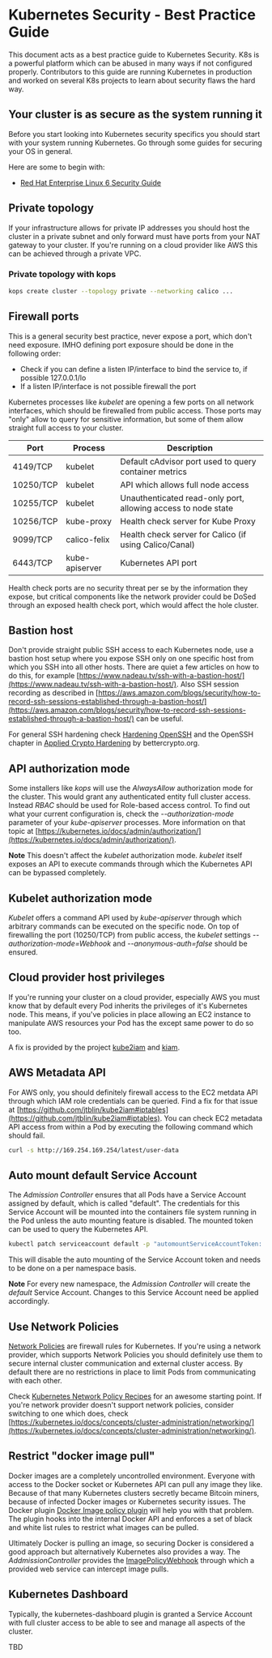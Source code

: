 # Kubernetes Security - Best Practice Guide

This document acts as a best practice guide to Kubernetes Security. K8s is a powerful platform which can be abused in many ways if not configured properly. Contributors to this guide are running Kubernetes in production and worked on several K8s projects to learn about security flaws the hard way.

## Your cluster is as secure as the system running it

Before you start looking into Kubernetes security specifics you should start
with your system running Kubernetes. Go through some guides for securing your OS in general.

Here are some to begin with:

* [Red Hat Enterprise Linux 6 Security Guide](https://access.redhat.com/documentation/en-us/red_hat_enterprise_linux/6/pdf/security_guide/Red_Hat_Enterprise_Linux-6-Security_Guide-en-US.pdf)

## Private topology

If your infrastructure allows for private IP addresses you should host the cluster in a private subnet and only forward must have ports from your NAT gateway to your cluster. If you're running on a cloud provider like AWS this can be achieved through a private VPC.

### Private topology with kops

```sh
kops create cluster --topology private --networking calico ...
```

## Firewall ports

This is a general security best practice, never expose a port, which don't need exposure. IMHO defining port exposure should be done in the following order:

* Check if you can define a listen IP/interface to bind the service to, if possible 127.0.0.1/lo
* If a listen IP/interface is not possible firewall the port

Kubernetes processes like *kubelet* are opening a few ports on all network interfaces, which should be firewalled from public access. Those ports may "only" allow to query for sensitive information, but some of them allow straight full access to your cluster.

Port | Process | Description
--- | --- | ---
4149/TCP | kubelet | Default cAdvisor port used to query container metrics
10250/TCP | kubelet | API which allows full node access
10255/TCP | kubelet | Unauthenticated read-only port, allowing access to node state
10256/TCP | kube-proxy | Health check server for Kube Proxy
9099/TCP | calico-felix | Health check server for Calico (if using Calico/Canal)
6443/TCP | kube-apiserver | Kubernetes API port

Health check ports are no security threat per se by the information they expose, but critical components like the network provider could be DoSed through an exposed health check port, which would affect the hole cluster.

## Bastion host

Don't provide straight public SSH access to each Kubernetes node, use a bastion host setup where you expose SSH only on one specific host from which you SSH into all other hosts. There are quiet a few articles on how to do this, for example [https://www.nadeau.tv/ssh-with-a-bastion-host/](https://www.nadeau.tv/ssh-with-a-bastion-host/). Also SSH session recording as described in [https://aws.amazon.com/blogs/security/how-to-record-ssh-sessions-established-through-a-bastion-host/](https://aws.amazon.com/blogs/security/how-to-record-ssh-sessions-established-through-a-bastion-host/) can be useful.

For general SSH hardening check [Hardening OpenSSH](https://dev.gentoo.org/~swift/docs/security_benchmarks/openssh.html) and the OpenSSH chapter in [Applied Crypto Hardening](https://bettercrypto.org/static/applied-crypto-hardening.pdf) by bettercrypto.org.

## API authorization mode

Some installers like *kops* will use the *AlwaysAllow* authorization mode for the cluster. This would grant any authenticated entity full cluster access. Instead *RBAC* should be used for Role-based access control. To find out what your current configuration is, check the *--authorization-mode* parameter of your *kube-apiserver* processes. More information on that topic at [https://kubernetes.io/docs/admin/authorization/](https://kubernetes.io/docs/admin/authorization/).

**Note** This doesn't affect the *kubelet* authorization mode. *kubelet* itself exposes an API to execute commands through which the Kubernetes API can be bypassed completely.

## Kubelet authorization mode

*Kubelet* offers a command API used by *kube-apiserver* through which arbitrary commands can be executed on the specific node. On top of firewalling the port (10250/TCP) from public access, the *kubelet* settings *--authorization-mode=Webhook* and *--anonymous-auth=false* should be ensured.

## Cloud provider host privileges

If you're running your cluster on a cloud provider, especially AWS you must know that by default every Pod inherits the privileges of it's Kubernetes node. This means, if you've policies in place allowing an EC2 instance to manipulate AWS resources your Pod has the except same power to do so too.

A fix is provided by the project [kube2iam](https://github.com/jtblin/kube2iam) and [kiam](https://github.com/uswitch/kiam).

## AWS Metadata API

For AWS only, you should definitely firewall access to the EC2 metdata API through which IAM role credentials can be queried. Find a fix for that issue at [https://github.com/jtblin/kube2iam#iptables](https://github.com/jtblin/kube2iam#iptables). You can check EC2 metadata API access from within a Pod by executing the following command which should fail.

```sh
curl -s http://169.254.169.254/latest/user-data
```

## Auto mount default Service Account

The *Admission Controller* ensures that all Pods have a Service Account assigned by default, which is called "default". The credentials for this Service Account will be mounted into the containers file system running in the Pod unless the auto mounting feature is disabled. The mounted token can be used to query the Kubernetes API.

```sh
kubectl patch serviceaccount default -p "automountServiceAccountToken: false"
```

This will disable the auto mounting of the Service Account token and needs to be done on a per namespace basis.

**Note** For every new namespace, the *Admission Controller* will create the *default* Service Account. Changes to this Service Account need be applied accordingly.

## Use Network Policies

[Network Policies](https://kubernetes.io/docs/concepts/services-networking/network-policies/) are firewall rules for Kubernetes. If you're using a network provider, which supports Network Policies you should definitely use them to secure internal cluster communication and external cluster access. By default there are no restrictions in place to limit Pods from communicating with each other.

Check [Kubernetes Network Policy Recipes](https://github.com/ahmetb/kubernetes-network-policy-recipes) for an awesome starting point. If you're network provider doesn't support network policies, consider switching to one which does, check [https://kubernetes.io/docs/concepts/cluster-administration/networking/](https://kubernetes.io/docs/concepts/cluster-administration/networking/).

## Restrict "docker image pull"

Docker images are a completely uncontrolled environment. Everyone with access to the Docker socket or Kubernetes API can pull any image they like. Because of that many Kubernetes clusters secretly became Bitcoin miners, because of infected Docker images or Kubernetes security issues. The Docker plugin [Docker Image policy plugin](https://github.com/freach/docker-image-policy-plugin) will help you with that problem. The plugin hooks into the internal Docker API and enforces a set of black and white list rules to restrict what images can be pulled.

Ultimately Docker is pulling an image, so securing Docker is considered a good approach but alternatively Kubernetes also provides a way. The *AddmissionController* provides the [ImagePolicyWebhook](https://kubernetes.io/docs/admin/admission-controllers/#imagepolicywebhook) through which a provided web service can intercept image pulls.

## Kubernetes Dashboard

Typically, the kubernetes-dashboard plugin is granted a Service Account with full cluster access to be able to see and manage all aspects of the cluster.

TBD
